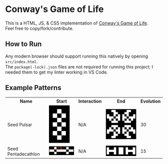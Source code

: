 
# Conway's Game of Life

This is a HTML, JS, & CSS implementation of [Conway's Game of Life](https://en.wikipedia.org/wiki/Conway%27s_Game_of_Life).
<br>
Feel free to copy/fork/contribute.

## How to Run

Any modern browser should support running this natively by opening `src/index.html`.
<br>
The `package(-lock).json` files are not required for running this project; I needed them to get my linter working in VS Code.

## Example Patterns

<table>
  <tr>
    <th>Name</th>
    <th>Start</th>
    <th>Interaction</th>
    <th>End</th>
    <th>Evolution</th>
  </tr>
  <tr>
    <td>Seed Pulsar</td>
    <td><img src="readme_images/pulsar_1.png" /></td>
    <td>N/A</td>
    <td><img src="readme_images/pulsar_3.png" /></td>
    <td>30</td>
  </tr>
  <tr>
    <td>Seed Pentadecathlon</td>
    <td><img src="readme_images/pentadecathlon_1.png" /></td>
    <td>N/A</td>
    <td><img src="readme_images/pentadecathlon_3.png" /></td>
    <td>15</td>
  </tr>
</table>